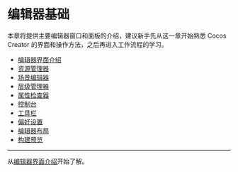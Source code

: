 # 编辑器基础

本章将提供主要编辑器窗口和面板的介绍，建议新手先从这一章开始熟悉 Cocos Creator 的界面和操作方法，之后再进入工作流程的学习。

- [编辑器界面介绍](editor-overview.md)
- [资源管理器](editor-panels/assets.md)
- [场景编辑器](editor-panels/scene.md)
- [层级管理器](editor-panels/node-tree.md)
- [属性检查器](editor-panels/properties.md)
- [控制台](editor-panels/console.md)
- [工具栏](toolbar.md)
- [偏好设置](editor-panels/preferences.md)
- [编辑器布局](layout.md)
- [构建预览](preview-build.md)

<hr>

从[编辑器界面介绍](editor-overview.md)开始了解。